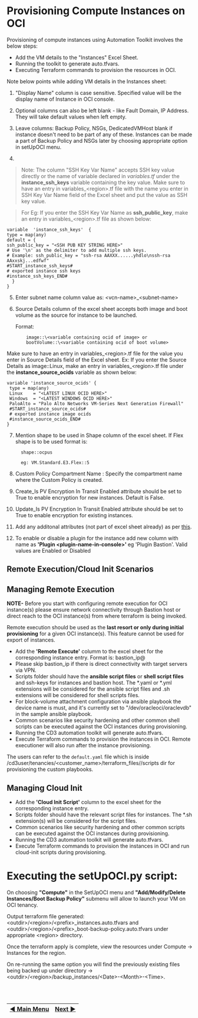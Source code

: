 # Provisioning Compute Instances on OCI

Provisioning of compute instances using Automation Toolkit involves the below steps:

- Add the VM details to the "Instances" Excel Sheet.
- Running the toolkit to generate auto.tfvars.
- Executing Terraform commands to provision the resources in OCI.

Note below points while adding VM details in the Instances sheet:

1. "Display Name" column is case sensitive. Specified value will be the display name of Instance in OCI console.

2. Optional columns can also be left blank - like Fault Domain, IP Address. They will take default values when left empty.

3. Leave columns: Backup Policy, NSGs, DedicatedVMHost blank if instance doesn't need to be part of any of these. Instances can be made a part of Backup Policy and NSGs later by choosing appropriate option in setUpOCI menu.

 4.
 >Note:
The column "SSH Key Var Name" accepts SSH key value directly or the name of variable declared in *variables.tf* under the  **instance_ssh_keys** variable containing the key value. Make sure to have an entry in variables_\<region>.tf file with the name you enter in SSH Key Var Name field of the Excel sheet and put the value as SSH key value.

>For Eg: If you enter the SSH Key Var Name as **ssh_public_key**, make an entry in variables_\<region>.tf file as shown below:

  
    variable  'instance_ssh_keys'  {
    type = map(any)
    default = {
    ssh_public_key = "<SSH PUB KEY STRING HERE>"
    # Use '\n' as the delimiter to add multiple ssh keys.
    # Example: ssh_public_key = "ssh-rsa AAXXX......yhdlo\nssh-rsa AAxxskj...edfwf"
    #START_instance_ssh_keys#
    # exported instance ssh keys
    #instance_ssh_keys_END#
      }
    }

5. Enter subnet name column value as: \<vcn-name>_\<subnet-name>

6. Source Details column of the excel sheet accepts both image and boot volume as the source for instance to be launched.

   Format:
   
           image::\<variable containing ocid of image> or
           bootVolume::\<variable containing ocid of boot volume>

Make sure to have an entry in variables_\<region>.tf file for the value you enter in Source Details field of the Excel sheet.
Ex: If you enter the Source Details as image::Linux, make an entry in variables_\<region>.tf file under the **instance_source_ocids** variable as shown below:


    variable 'instance_source_ocids' {
     type = map(any)
     Linux    = "<LATEST LINUX OCID HERE>"
     Windows  = "<LATEST WINDOWS OCID HERE>"
     PaloAlto = "Palo Alto Networks VM-Series Next Generation Firewall"
     #START_instance_source_ocids#
     # exported instance image ocids
     #instance_source_ocids_END#
    }

7. Mention shape to be used in Shape column of the excel sheet. If Flex shape is to be used format is:

         shape::ocpus

         eg: VM.Standard.E3.Flex::5


8. Custom Policy Compartment Name : Specify the compartment name where the Custom Policy is created.
9. Create_Is PV Encryption In Transit Enabled attribute should be set to True to enable encryption for new instances. Default is False.
10. Update_Is PV Encryption In Transit Enabled attribute should be set to True to enable encryption for existing instances.
11. Add any additonal attributes (not part of excel sheet already) as per  [this](/cd3_automation_toolkit/documentation/user_guide/learn_more/SupportforAdditionalAttributes.md#support-for-additional-attributes).
12. To enable or disable a plugin for the instance add new column with name as <b>'Plugin \<plugin-name-in-console>' </b> eg 'Plugin Bastion'.
    Valid values are Enabled or Disabled

## Remote Execution/Cloud Init Scenarios 
## Managing Remote Execution

**NOTE-**
Before you start with configuring remote execution for OCI instance(s) please ensure network connectivity through Bastion host or direct reach to the OCI instance(s) from where terraform is being invoked.

Remote execution should be used as the **last resort or only during initial provisioning** for a given OCI instance(s). This feature cannot be used for export of instances.

 - Add the **'Remote Execute'** columm to the excel sheet for the corresponding instance entry. Format is: bastion_ip@<scriptname> 
 - Please skip bastion_ip if there is direct connectivity with target servers via VPN.
 - Scripts folder should have the **ansible script files** or **shell script files** and ssh-keys for instances and bastion host. The *.yaml or *.yml extensions will be considered for the ansible script files and .sh extensions will be considered for shell scripts files.
 - For block-volume attachment configuration via ansible playbook the device name is must, and it's currently set to "/dev/oracleoci/oraclevdb" in the sample ansible playbook.
 - Common scenarios like security hardening and other common shell scripts can be executed against the OCI instances during provisioning.
 - Running the CD3 automation toolkit will generate auto.tfvars.
 - Execute Terraform commands to provision the instances in OCI. Remote executioner will also run after the instance provisioning.

 The users can refer to the ```default.yaml``` file which is inside /cd3user/tenancies/<customer_name>/terraform_files/<region>/scripts dir for provisioning the custom playbooks.
 

## Managing Cloud Init
 
 - Add the **'Cloud Init Script'** column to the excel sheet for the corresponding instance entry.
 - Scripts folder should have the relevant script files for instances. The *.sh extension(s) will be considered for the script files.
 - Common scenarios like security hardening and other common scripts can be executed against the OCI instances during provisioning.
 - Running the CD3 automation toolkit will generate auto.tfvars.
 - Execute Terraform commands to provision the instances in OCI and run cloud-init scripts during provisioning.


# Executing the setUpOCI.py script:

On choosing **"Compute"** in the SetUpOCI menu and **"Add/Modify/Delete Instances/Boot Backup Policy"** submenu will allow to launch your VM on OCI tenancy.

Output terraform file generated: \<outdir>/\<region>/\<prefix>_instances.auto.tfvars and \<outdir>/\<region>/\<prefix>_boot-backup-policy.auto.tfvars  under  appropriate \<region> directory.

Once the terraform apply is complete, view the resources under Compute -> Instances for the region.

On re-running the same option you will find the previously existing files being backed up under directory →   \<outdir>/\<region>/backup_instances/\<Date>-\<Month>-\<Time>.



<br><br>
<div align='center'>

| <a href="/README.md#table-of-contents-bookmark">:arrow_backward: Main Menu</a> | <a href="/cd3_automation_toolkit/documentation/user_guide/NonGreenField.md">Next :arrow_forward:</a> |
| :---- | -------: |
  
</div>
